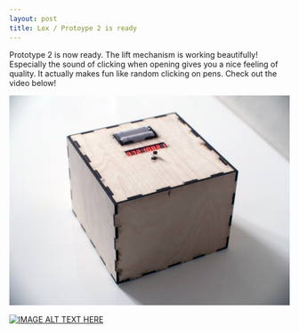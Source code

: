 ```yaml
---
layout: post
title: Lox / Protoype 2 is ready
---
```


Prototype 2 is now ready. The lift mechanism is working beautifully! Especially the sound
of clicking when opening gives you a nice feeling of quality. It actually makes fun like
random clicking on pens. Check out the video below!

![alt text](/images/model2.jpg "Logo Title Text 1")

[![IMAGE ALT TEXT HERE](http://img.youtube.com/vi/wyVM1x2QQp0/maxresdefault.jpg)](http://www.youtube.com/watch?v=wyVM1x2QQp0&)
